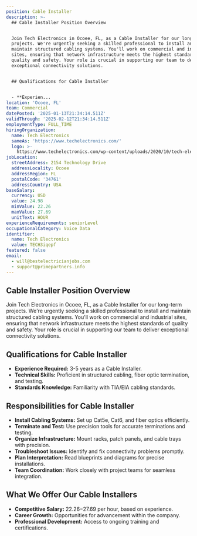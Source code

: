```yaml
---
position: Cable Installer
description: >-
  ## Cable Installer Position Overview


  Join Tech Electronics in Ocoee, FL, as a Cable Installer for our long-term
  projects. We're urgently seeking a skilled professional to install and
  maintain structured cabling systems. You'll work on commercial and industrial
  sites, ensuring that network infrastructure meets the highest standards of
  quality and safety. Your role is crucial in supporting our team to deliver
  exceptional connectivity solutions.


  ## Qualifications for Cable Installer


  - **Experien...
location: 'Ocoee, FL'
team: Commercial
datePosted: '2025-01-13T21:34:14.511Z'
validThrough: '2025-02-12T21:34:14.511Z'
employmentType: FULL_TIME
hiringOrganization:
  name: Tech Electronics
  sameAs: 'https://www.techelectronics.com/'
  logo: >-
    https://www.techelectronics.com/wp-content/uploads/2020/10/tech-electronics-logo.png
jobLocation:
  streetAddress: 2154 Technology Drive
  addressLocality: Ocoee
  addressRegion: FL
  postalCode: '34761'
  addressCountry: USA
baseSalary:
  currency: USD
  value: 24.98
  minValue: 22.26
  maxValue: 27.69
  unitText: HOUR
experienceRequirements: seniorLevel
occupationalCategory: Voice Data
identifier:
  name: Tech Electronics
  value: TECH3iqepf
featured: false
email:
  - will@bestelectricianjobs.com
  - support@primepartners.info
---
```




## Cable Installer Position Overview

Join Tech Electronics in Ocoee, FL, as a Cable Installer for our long-term projects. We're urgently seeking a skilled professional to install and maintain structured cabling systems. You'll work on commercial and industrial sites, ensuring that network infrastructure meets the highest standards of quality and safety. Your role is crucial in supporting our team to deliver exceptional connectivity solutions.

## Qualifications for Cable Installer

- **Experience Required:** 3-5 years as a Cable Installer.
- **Technical Skills:** Proficient in structured cabling, fiber optic termination, and testing.
- **Standards Knowledge:** Familiarity with TIA/EIA cabling standards.

## Responsibilities for Cable Installer

- **Install Cabling Systems:** Set up Cat5e, Cat6, and fiber optics efficiently.
- **Terminate and Test:** Use precision tools for accurate terminations and testing.
- **Organize Infrastructure:** Mount racks, patch panels, and cable trays with precision.
- **Troubleshoot Issues:** Identify and fix connectivity problems promptly.
- **Plan Interpretation:** Read blueprints and diagrams for precise installations.
- **Team Coordination:** Work closely with project teams for seamless integration.

## What We Offer Our Cable Installers

- **Competitive Salary:** $22.26-$27.69 per hour, based on experience.
- **Career Growth:** Opportunities for advancement within the company.
- **Professional Development:** Access to ongoing training and certifications.
